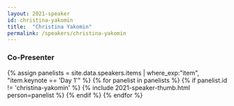 ```yaml
---
layout: 2021-speaker
id: christina-yakomin
title:  "Christina Yakomin"
permalink: /speakers/christina-yakomin
---
```


<h3>Co-Presenter</h3>
<div class="flexbox" style="">
  {% assign panelists = site.data.speakers.items | where_exp:"item", "item.keynote == 'Day 1'" %}
  {% for panelist in panelists %}
    {% if panelist.id != 'christina-yakomin' %}
    {% include 2021-speaker-thumb.html person=panelist %}
    {% endif %}
  {% endfor %}
</div>
